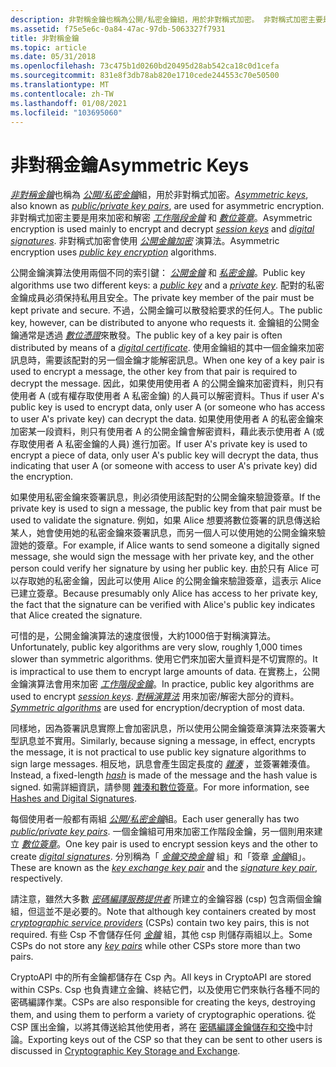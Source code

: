 ```yaml
---
description: 非對稱金鑰也稱為公開/私密金鑰組，用於非對稱式加密。 非對稱式加密主要是用來加密和解密工作階段金鑰和數位簽章。 非對稱式加密會使用公開金鑰加密演算法。
ms.assetid: f75e5e6c-0a84-47ac-97db-5063327f7931
title: 非對稱金鑰
ms.topic: article
ms.date: 05/31/2018
ms.openlocfilehash: 73c475b1d0260bd20495d28ab542ca18c0d1cefa
ms.sourcegitcommit: 831e8f3db78ab820e1710cede244553c70e50500
ms.translationtype: MT
ms.contentlocale: zh-TW
ms.lasthandoff: 01/08/2021
ms.locfileid: "103695060"
---
```

# <a name="asymmetric-keys"></a><span data-ttu-id="0f147-105">非對稱金鑰</span><span class="sxs-lookup"><span data-stu-id="0f147-105">Asymmetric Keys</span></span>

<span data-ttu-id="0f147-106">[*非對稱金鑰*](../secgloss/a-gly.md)也稱為 [*公開/私密金鑰*](../secgloss/p-gly.md)組，用於非對稱式加密。</span><span class="sxs-lookup"><span data-stu-id="0f147-106">[*Asymmetric keys*](../secgloss/a-gly.md), also known as [*public/private key pairs*](../secgloss/p-gly.md), are used for asymmetric encryption.</span></span> <span data-ttu-id="0f147-107">非對稱式加密主要是用來加密和解密 [*工作階段金鑰*](../secgloss/s-gly.md) 和 [*數位簽章*](../secgloss/d-gly.md)。</span><span class="sxs-lookup"><span data-stu-id="0f147-107">Asymmetric encryption is used mainly to encrypt and decrypt [*session keys*](../secgloss/s-gly.md) and [*digital signatures*](../secgloss/d-gly.md).</span></span> <span data-ttu-id="0f147-108">非對稱式加密會使用 [*公開金鑰加密*](../secgloss/p-gly.md) 演算法。</span><span class="sxs-lookup"><span data-stu-id="0f147-108">Asymmetric encryption uses [*public key encryption*](../secgloss/p-gly.md) algorithms.</span></span>

<span data-ttu-id="0f147-109">公開金鑰演算法使用兩個不同的索引鍵： [*公開金鑰*](../secgloss/p-gly.md) 和 [*私密金鑰*](../secgloss/p-gly.md)。</span><span class="sxs-lookup"><span data-stu-id="0f147-109">Public key algorithms use two different keys: a [*public key*](../secgloss/p-gly.md) and a [*private key*](../secgloss/p-gly.md).</span></span> <span data-ttu-id="0f147-110">配對的私密金鑰成員必須保持私用且安全。</span><span class="sxs-lookup"><span data-stu-id="0f147-110">The private key member of the pair must be kept private and secure.</span></span> <span data-ttu-id="0f147-111">不過，公開金鑰可以散發給要求的任何人。</span><span class="sxs-lookup"><span data-stu-id="0f147-111">The public key, however, can be distributed to anyone who requests it.</span></span> <span data-ttu-id="0f147-112">金鑰組的公開金鑰通常是透過 [*數位憑證*](../secgloss/c-gly.md)來散發。</span><span class="sxs-lookup"><span data-stu-id="0f147-112">The public key of a key pair is often distributed by means of a [*digital certificate*](../secgloss/c-gly.md).</span></span> <span data-ttu-id="0f147-113">使用金鑰組的其中一個金鑰來加密訊息時，需要該配對的另一個金鑰才能解密訊息。</span><span class="sxs-lookup"><span data-stu-id="0f147-113">When one key of a key pair is used to encrypt a message, the other key from that pair is required to decrypt the message.</span></span> <span data-ttu-id="0f147-114">因此，如果使用使用者 A 的公開金鑰來加密資料，則只有使用者 A (或有權存取使用者 A 私密金鑰) 的人員可以解密資料。</span><span class="sxs-lookup"><span data-stu-id="0f147-114">Thus if user A's public key is used to encrypt data, only user A (or someone who has access to user A's private key) can decrypt the data.</span></span> <span data-ttu-id="0f147-115">如果使用使用者 A 的私密金鑰來加密某一段資料，則只有使用者 A 的公開金鑰會解密資料，藉此表示使用者 A (或存取使用者 A 私密金鑰的人員) 進行加密。</span><span class="sxs-lookup"><span data-stu-id="0f147-115">If user A's private key is used to encrypt a piece of data, only user A's public key will decrypt the data, thus indicating that user A (or someone with access to user A's private key) did the encryption.</span></span>

<span data-ttu-id="0f147-116">如果使用私密金鑰來簽署訊息，則必須使用該配對的公開金鑰來驗證簽章。</span><span class="sxs-lookup"><span data-stu-id="0f147-116">If the private key is used to sign a message, the public key from that pair must be used to validate the signature.</span></span> <span data-ttu-id="0f147-117">例如，如果 Alice 想要將數位簽署的訊息傳送給某人，她會使用她的私密金鑰來簽署訊息，而另一個人可以使用她的公開金鑰來驗證她的簽章。</span><span class="sxs-lookup"><span data-stu-id="0f147-117">For example, if Alice wants to send someone a digitally signed message, she would sign the message with her private key, and the other person could verify her signature by using her public key.</span></span> <span data-ttu-id="0f147-118">由於只有 Alice 可以存取她的私密金鑰，因此可以使用 Alice 的公開金鑰來驗證簽章，這表示 Alice 已建立簽章。</span><span class="sxs-lookup"><span data-stu-id="0f147-118">Because presumably only Alice has access to her private key, the fact that the signature can be verified with Alice's public key indicates that Alice created the signature.</span></span>

<span data-ttu-id="0f147-119">可惜的是，公開金鑰演算法的速度很慢，大約1000倍于對稱演算法。</span><span class="sxs-lookup"><span data-stu-id="0f147-119">Unfortunately, public key algorithms are very slow, roughly 1,000 times slower than symmetric algorithms.</span></span> <span data-ttu-id="0f147-120">使用它們來加密大量資料是不切實際的。</span><span class="sxs-lookup"><span data-stu-id="0f147-120">It is impractical to use them to encrypt large amounts of data.</span></span> <span data-ttu-id="0f147-121">在實務上，公開金鑰演算法會用來加密 [*工作階段金鑰*](../secgloss/s-gly.md)。</span><span class="sxs-lookup"><span data-stu-id="0f147-121">In practice, public key algorithms are used to encrypt [*session keys*](../secgloss/s-gly.md).</span></span> <span data-ttu-id="0f147-122">[*對稱演算法*](../secgloss/s-gly.md) 用來加密/解密大部分的資料。</span><span class="sxs-lookup"><span data-stu-id="0f147-122">[*Symmetric algorithms*](../secgloss/s-gly.md) are used for encryption/decryption of most data.</span></span>

<span data-ttu-id="0f147-123">同樣地，因為簽署訊息實際上會加密訊息，所以使用公開金鑰簽章演算法來簽署大型訊息並不實用。</span><span class="sxs-lookup"><span data-stu-id="0f147-123">Similarly, because signing a message, in effect, encrypts the message, it is not practical to use public key signature algorithms to sign large messages.</span></span> <span data-ttu-id="0f147-124">相反地，訊息會產生固定長度的 [*雜湊*](../secgloss/h-gly.md) ，並簽署雜湊值。</span><span class="sxs-lookup"><span data-stu-id="0f147-124">Instead, a fixed-length [*hash*](../secgloss/h-gly.md) is made of the message and the hash value is signed.</span></span> <span data-ttu-id="0f147-125">如需詳細資訊，請參閱 [雜湊和數位簽章](hashes-and-digital-signatures.md)。</span><span class="sxs-lookup"><span data-stu-id="0f147-125">For more information, see [Hashes and Digital Signatures](hashes-and-digital-signatures.md).</span></span>

<span data-ttu-id="0f147-126">每個使用者一般都有兩組 [*公開/私密金鑰*](../secgloss/p-gly.md)組。</span><span class="sxs-lookup"><span data-stu-id="0f147-126">Each user generally has two [*public/private key pairs*](../secgloss/p-gly.md).</span></span> <span data-ttu-id="0f147-127">一個金鑰組可用來加密工作階段金鑰，另一個則用來建立 [*數位簽章*](../secgloss/d-gly.md)。</span><span class="sxs-lookup"><span data-stu-id="0f147-127">One key pair is used to encrypt session keys and the other to create [*digital signatures*](../secgloss/d-gly.md).</span></span> <span data-ttu-id="0f147-128">分別稱為「 [*金鑰交換金鑰*](../secgloss/k-gly.md) 組」和「簽章 [*金鑰*](../secgloss/s-gly.md)組」。</span><span class="sxs-lookup"><span data-stu-id="0f147-128">These are known as the [*key exchange key pair*](../secgloss/k-gly.md) and the [*signature key pair*](../secgloss/s-gly.md), respectively.</span></span>

<span data-ttu-id="0f147-129">請注意，雖然大多數 [*密碼編譯服務提供者*](../secgloss/c-gly.md) 所建立的金鑰容器 (csp) 包含兩個金鑰組，但這並不是必要的。</span><span class="sxs-lookup"><span data-stu-id="0f147-129">Note that although key containers created by most [*cryptographic service providers*](../secgloss/c-gly.md) (CSPs) contain two key pairs, this is not required.</span></span> <span data-ttu-id="0f147-130">有些 Csp 不會儲存任何 [*金鑰*](../secgloss/k-gly.md) 組，其他 csp 則儲存兩組以上。</span><span class="sxs-lookup"><span data-stu-id="0f147-130">Some CSPs do not store any [*key pairs*](../secgloss/k-gly.md) while other CSPs store more than two pairs.</span></span>

<span data-ttu-id="0f147-131">CryptoAPI 中的所有金鑰都儲存在 Csp 內。</span><span class="sxs-lookup"><span data-stu-id="0f147-131">All keys in CryptoAPI are stored within CSPs.</span></span> <span data-ttu-id="0f147-132">Csp 也負責建立金鑰、終結它們，以及使用它們來執行各種不同的密碼編譯作業。</span><span class="sxs-lookup"><span data-stu-id="0f147-132">CSPs are also responsible for creating the keys, destroying them, and using them to perform a variety of cryptographic operations.</span></span> <span data-ttu-id="0f147-133">從 CSP 匯出金鑰，以將其傳送給其他使用者，將在 [密碼編譯金鑰儲存和交換](cryptographic-key-storage-and-exchange.md)中討論。</span><span class="sxs-lookup"><span data-stu-id="0f147-133">Exporting keys out of the CSP so that they can be sent to other users is discussed in [Cryptographic Key Storage and Exchange](cryptographic-key-storage-and-exchange.md).</span></span>

 

 
